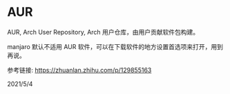 # AUR

AUR, Arch User Repository, Arch 用户仓库，由用户贡献软件包构建。  

manjaro 默认不适用 AUR 软件，可以在下载软件的地方设置首选项来打开，用到再说。  


参考链接: https://zhuanlan.zhihu.com/p/129855163  


2021/5/4  

